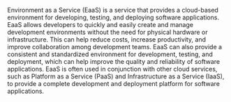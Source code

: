 Environment as a Service (EaaS) is a service that provides a cloud-based environment for developing, testing, and deploying software applications. EaaS allows developers to quickly and easily create and manage development environments without the need for physical hardware or infrastructure. This can help reduce costs, increase productivity, and improve collaboration among development teams. EaaS can also provide a consistent and standardized environment for development, testing, and deployment, which can help improve the quality and reliability of software applications. EaaS is often used in conjunction with other cloud services, such as Platform as a Service (PaaS) and Infrastructure as a Service (IaaS), to provide a complete development and deployment platform for software applications.